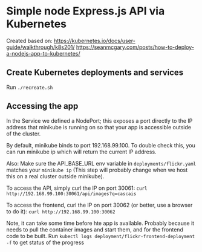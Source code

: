 # Simple node Express.js API via Kubernetes

Created based on:
https://kubernetes.io/docs/user-guide/walkthrough/k8s201/
https://seanmcgary.com/posts/how-to-deploy-a-nodejs-app-to-kubernetes/

## Create Kubernetes deployments and services
Run `./recreate.sh`

## Accessing the app
In the Service we defined a NodePort; this exposes a port directly to the IP address that minikube is running on so that your app is accessible outside of the cluster.

By default, minikube binds to port 192.168.99.100. To double check this, you can run minikube ip which will return the current IP address.

Also: Make sure the API_BASE_URL env variable in `deployments/flickr.yaml` matches your `minikube ip` (This step will probably change when we host this on a real cluster outside minikube).

To access the API, simply curl the IP on port 30061:
`curl http://192.168.99.100:30061/api/images?q=cascais`

To access the frontend, curl the IP on port 30062 (or better, use a browser to do it):
`curl http://192.168.99.100:30062`

Note, it can take some time before hte app is available. Probably because it needs to pull the container images and start them, and for the frontend code to be built. Run `kubectl logs deployment/flickr-frontend-deployment -f` to get status of the progress